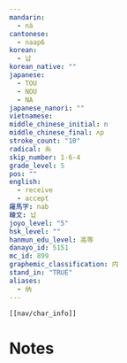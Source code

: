 ```yaml
---
mandarin:
  - nà
cantonese:
  - naap6
korean:
  - 납
korean_native: ""
japanese:
  - TOU
  - NOU
  - NA
japanese_nanori: ""
vietnamese:
middle_chinese_initial: n
middle_chinese_final: ʌp
stroke_count: "10"
radical: 糸
skip_number: 1-6-4
grade_level: 5
pos: ""
english:
  - receive
  - accept
羅馬字: nab
韓文: 납
joyo_level: "5"
hsk_level: ""
hanmun_edu_level: 高等
danayo_id: 5151
mc_id: 899
graphemic_classification: 内
stand_in: "TRUE"
aliases:
  - 纳
---
```

```meta-bind-embed
[[nav/char_info]]
```

# Notes
